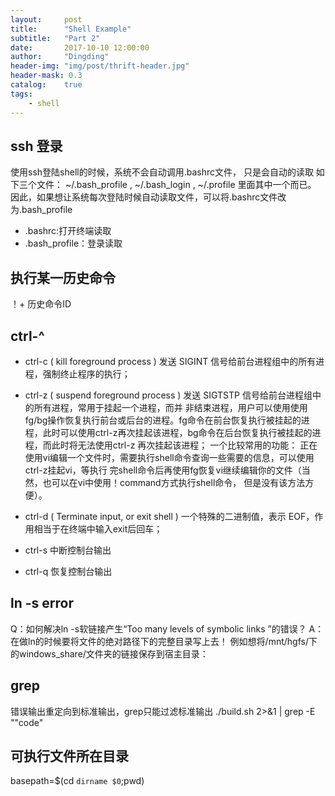 ```yaml
---
layout:     post
title:      "Shell Example"
subtitle:   "Part 2"
date:       2017-10-10 12:00:00
author:     "Dingding"
header-img: "img/post/thrift-header.jpg"
header-mask: 0.3
catalog:    true
tags:
    - shell
---
```


## ssh 登录
使用ssh登陆shell的时候，系统不会自动调用.bashrc文件， 只是会自动的读取 如下三个文件：
 ~/.bash_profile , ~/.bash_login , ~/.profile 里面其中一个而已。
因此，如果想让系统每次登陆时候自动读取文件，可以将.bashrc文件改为.bash_profile

* .bashrc:打开终端读取
* .bash_profile：登录读取

## 执行某一历史命令
！+ 历史命令ID

##  ctrl-^
* ctrl-c
( kill foreground process ) 发送 SIGINT 信号给前台进程组中的所有进程，强制终止程序的执行；

* ctrl-z
( suspend foreground process ) 发送 SIGTSTP 信号给前台进程组中的所有进程，常用于挂起一个进程，而并 非结束进程，用户可以使用使用fg/bg操作恢复执行前台或后台的进程。fg命令在前台恢复执行被挂起的进 程，此时可以使用ctrl-z再次挂起该进程，bg命令在后台恢复执行被挂起的进程，而此时将无法使用ctrl-z 再次挂起该进程； 一个比较常用的功能： 正在使用vi编辑一个文件时，需要执行shell命令查询一些需要的信息，可以使用ctrl-z挂起vi，等执行                   完shell命令后再使用fg恢复vi继续编辑你的文件（当然，也可以在vi中使用！command方式执行shell命令， 但是没有该方法方便）。

* ctrl-d
( Terminate input, or exit shell ) 一个特殊的二进制值，表示 EOF，作用相当于在终端中输入exit后回车；
* ctrl-s
中断控制台输出
* ctrl-q
恢复控制台输出

## ln -s error
Q：如何解决ln -s软链接产生“Too many levels of symbolic links ”的错误？
A：在做ln的时候要将文件的绝对路径下的完整目录写上去！
例如想将/mnt/hgfs/下的windows_share/文件夹的链接保存到宿主目录：

## grep 
错误输出重定向到标准输出，grep只能过滤标准输出
./build.sh     2>&1 | grep -E "\"code"


## 可执行文件所在目录
basepath=$(cd `dirname $0`;pwd)